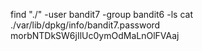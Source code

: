 find "./" -user bandit7 -group bandit6 -ls
cat ./var/lib/dpkg/info/bandit7.password
morbNTDkSW6jIlUc0ymOdMaLnOlFVAaj
